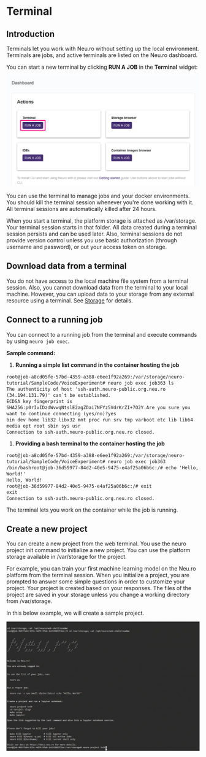 # Terminal

## Introduction

Terminals let you work with Neu.ro without setting up the local environment. Terminals are jobs, and active terminals are listed on the Neu.ro dashboard.

You can start a new terminal by clicking **RUN A JOB** in the **Terminal** widget:

![](../.gitbook/assets/image%20%28199%29.png)

You can use the terminal to manage jobs and your docker environments. You should kill the terminal session whenever you're done working with it. All terminal sessions are automatically killed after 24 hours.

When you start a terminal, the platform storage is attached as /var/storage. Your terminal session starts in that folder. All data created during a terminal session persists and can be used later. Also, terminal sessions do not provide version control unless you use basic authorization \(through username and password\), or out your access token on storage.

## Download data from a terminal

You do not have access to the local machine file system from a terminal session. Also, you cannot download data from the terminal to your local machine. However, you can upload data to your storage from any external resource using a terminal. See [Storage](https://github.com/neuromation/platform-docs/tree/8c2237b1dbb6b440fcdeb85fbe5156280f490138/web/link%20to%20Storage%20docs/README.md) for details.

## Connect to a running job

You can connect to a running job from the terminal and execute commands by using `neuro job exec`.

**Sample command:**

1. **Running a simple list command in the container hosting the job**

```text
root@job-a8cd05fe-57bd-4359-a388-e6ee1f92a269:/var/storage/neuro-tutorial/SampleCode/VoiceExperiment# neuro job exec job363 ls
The authenticity of host 'ssh-auth.neuro-public.org.neu.ro (34.194.131.79)' can`t be established.
ECDSA key fingerprint is SHA256:p0rIvIDzdWvwqNtslE2agZDai7NFYz5VdrKrZI+7O2Y.Are you sure you want to continue connecting (yes/no)?yes
bin dev home lib32 libx32 mnt proc run srv tmp varboot etc lib lib64 media opt root sbin sys usr
Connection to ssh-auth.neuro-public.org.neu.ro closed.
```

1. **Providing a bash terminal to the container hosting the job**

```text
root@job-a8cd05fe-57bd-4359-a388-e6ee1f92a269:/var/storage/neuro-tutorial/SampleCode/VoiceExperiment# neuro job exec job363 /bin/bashroot@job-36d59977-84d2-40e5-9475-e4af25a06b6c:/# echo 'Hello, World!'
Hello, World!
root@job-36d59977-84d2-40e5-9475-e4af25a06b6c:/# exit
exit
Connection to ssh-auth.neuro-public.org.neu.ro closed.
```

The terminal lets you work on the container while the job is running.

## Create a new project

You can create a new project from the web terminal. You use the neuro project init command to initialize a new project. You can use the platform storage available in /var/storage for the project.

For example, you can train your first machine learning model on the Neu.ro platform from the terminal session. When you initialize a project, you are prompted to answer some simple questions in order to customize your project. Your project is created based on your responses. The files of the project are saved in your storage unless you change a working directory from /var/storage.

In this below example, we will create a sample project.

![](../.gitbook/assets/ProjectIniti.gif)

